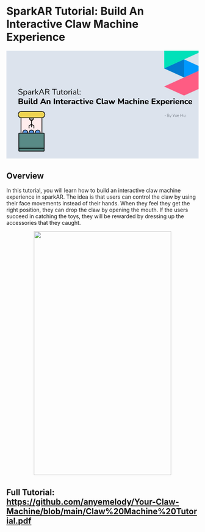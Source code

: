 # SparkAR Tutorial: Build An Interactive Claw Machine Experience

<p align="center">
  <img src="https://github.com/anyemelody/Your-Claw-Machine/blob/main/Feature%20Image.jpg">
</p>

## Overview
In this tutorial, you will learn how to build an interactive claw machine experience in sparkAR. The idea is that users can control the claw by using their face movements instead of their hands. When they feel they get the right position, they can drop the claw by opening the mouth. If the users succeed in catching the toys, they will be rewarded by dressing up the accessories that they caught.

<p align="center">
  <img width="360" height="640" src="https://github.com/anyemelody/Your-Claw-Machine/blob/main/demo.gif">
</p>

## Full Tutorial: https://github.com/anyemelody/Your-Claw-Machine/blob/main/Claw%20Machine%20Tutorial.pdf

